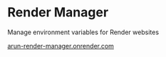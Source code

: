 # Render Manager

Manage environment variables for Render websites <br>

[arun-render-manager.onrender.com](https://arun-render-manager.onrender.com/)

